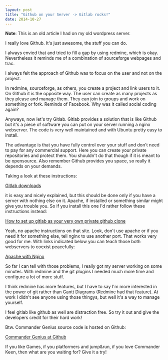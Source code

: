 ```yaml
---
layout: post
title: "Github on your Server -> Gitlab rocks!"
date: 2014-10-27
---
```


<b>Note</b>: This is an old article I had on my old wordpress server.

I really love Github. It's just awesome, the stuff you can do. 

I always envied that and tried to fill a gap by using redmine, which is okay. Nevertheless it reminds me of a combination of sourceforge webpages and trac.

I always felt the approach of Github was to focus on the user and not on the project.

In redmine, sourceforge, as others, you create a project and link users to it. On Github it is the opposite way. The user can create as many projects as they please and manage them. They can join to groups and work on something or fork. Reminds of Facebook. Why was it called social coding again?

Anyways, now let's try Gitlab. Gitlab provides a solution that is like Github but it's a piece of software you can put on your server running a nginx webserver. The code is very well maintained and with Ubuntu pretty easy to install.

The advantage is that you have fully control over your stuff and don't need to pay for any commercial support. Here you can create your private repositories and protect them. You shouldn't do that though if it is meant to be opensource. Also remember Github provides you space, so really it depends on your demands.

Taking a look at these instructions:

<a href="https://about.gitlab.com/downloads/" title="https://about.gitlab.com/downloads/">Gitlab downloads</a>

it is easy and nicely explained, but this should be done only if you have a server with nothing else on it. Apache, if installed or something similar might give you trouble you. So if you install this one I'd rather follow these instructions instead:

<a href="https://www.digitalocean.com/community/tutorials/how-to-set-up-gitlab-as-your-very-own-private-github-clone" title="https://www.digitalocean.com/community/tutorials/how-to-set-up-gitlab-as-your-very-own-private-github-clone">How to set up gitlab as your very own private github clone</a>

Yeah, no apache instructions on that site. Look, don't use apache or if you need it for something else, tell nginx to use another port. That works very good for me. With links indicated below you can teach those both webservers to coexist peacefully:

<a href="http://kbeezie.com/apache-with-nginx/" title="http://kbeezie.com/apache-with-nginx/">Apache with Nginx</a>

So far I can tell with those problems, I really got my server working on some minutes. With redmine and the git plugins I needed much more time and configure a lot of more stuff.

I think redmine has more features, but I have to say I'm more interested in the power of git rather than Gantt Diagrams (Redmine had that feature). At work I didn't see anyone using those thingys, but well it's a way to manage yourself.

I feel gitlab like github as well are distraction free. So try it out and give the developers credit for their hard work!

Btw. Commander Genius source code is hosted on Github:

<a href="https://github.com/gerstrong/Commander-Genius" title="https://github.com/gerstrong/Commander-Genius">Commander Genius at Github</a>

If you like Games, if you platformers and jump&run, if you love Commander Keen, then what are you waiting for? Give it a try!
